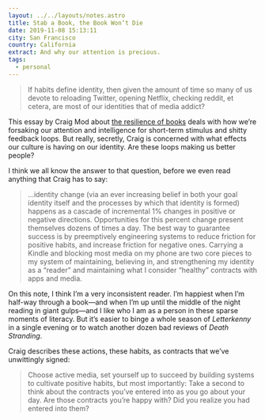 ```yaml
---
layout: ../../layouts/notes.astro
title: Stab a Book, the Book Won’t Die
date: 2019-11-08 15:13:11
city: San Francisco
country: California
extract: And why our attention is precious.
tags:
  - personal
---
```


> If habits define identity, then given the amount of time so many of us devote to reloading Twitter, opening Netflix, checking reddit, et cetera, are most of our identities that of media addict?

This essay by Craig Mod about [the resilience of books](https://craigmod.com/essays/media_accounting/) deals with how we’re forsaking our attention and intelligence for short-term stimulus and shitty feedback loops. But really, secretly, Craig is concerned with what effects our culture is having on our identity. Are these loops making us better people?

I think we all know the answer to that question, before we even read anything that Craig has to say:

> ...identity change (via an ever increasing belief in both your goal identity itself and the processes by which that identity is formed) happens as a cascade of incremental 1% changes in positive or negative directions. Opportunities for this percent change present themselves dozens of times a day. The best way to guarantee success is by preemptively engineering systems to reduce friction for positive habits, and increase friction for negative ones. Carrying a Kindle and blocking most media on my phone are two core pieces to my system of maintaining, believing in, and strengthening my identity as a “reader” and maintaining what I consider “healthy” contracts with apps and media.

On this note, I think I’m a very inconsistent reader. I’m happiest when I’m half-way through a book—and when I’m up until the middle of the night reading in giant gulps—and I like who I am as a person in these sparse moments of literacy. But it’s easier to binge a whole season of _Letterkenny_ in a single evening or to watch another dozen bad reviews of _Death Stranding_.

Craig describes these actions, these habits, as contracts that we’ve unwittingly signed:

> Choose active media, set yourself up to succeed by building systems to cultivate positive habits, but most importantly: Take a second to think about the contracts you’ve entered into as you go about your day. Are those contracts you’re happy with? Did you realize you had entered into them?
